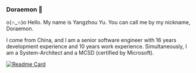 
### Doraemon 👋 
o(∩_∩)o Hello. My name is Yangzhou Yu. You can call me by my nickname, Doraemon. 

I come from China, and I am a senior software engineer with 16 years development experience and 10 years work experience.
Simultaneously, I am a System-Architect and a MCSD (certified by Microsoft).

<!--
**DoraemonYu/doraemonyu** is a ✨ _special_ ✨ repository because its `README.md` (this file) appears on your GitHub profile.

Here are some ideas to get you started:

- 🔭 I’m currently working on ...
- 🌱 I’m currently learning ...
- 👯 I’m looking to collaborate on ...
- 🤔 I’m looking for help with ...
- 💬 Ask me about ...
- 📫 How to reach me: ...
- 😄 Pronouns: ...
- ⚡ Fun fact: ...
-->


[![Readme Card](https://github-readme-stats.vercel.app/api?username=doraemonyu&show_icons=true&hide=contribs)](https://doraemonyu.github.io) 
